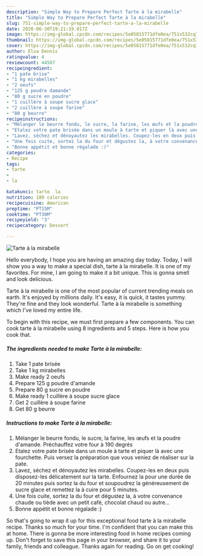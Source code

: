 ```yaml
---
description: "Simple Way to Prepare Perfect Tarte à la mirabelle"
title: "Simple Way to Prepare Perfect Tarte à la mirabelle"
slug: 751-simple-way-to-prepare-perfect-tarte-a-la-mirabelle
date: 2020-06-30T19:21:19.017Z
image: https://img-global.cpcdn.com/recipes/5e05815771dfe0ea/751x532cq70/tarte-a-la-mirabelle-photo-principale-de-la-recette.jpg
thumbnail: https://img-global.cpcdn.com/recipes/5e05815771dfe0ea/751x532cq70/tarte-a-la-mirabelle-photo-principale-de-la-recette.jpg
cover: https://img-global.cpcdn.com/recipes/5e05815771dfe0ea/751x532cq70/tarte-a-la-mirabelle-photo-principale-de-la-recette.jpg
author: Elva Dennis
ratingvalue: 4
reviewcount: 44507
recipeingredient:
- "1 pate brise"
- "1 kg mirabelles"
- "2 oeufs"
- "125 g poudre damande"
- "80 g sucre en poudre"
- "1 cuillère à soupe sucre glace"
- "2 cuillère à soupe farine"
- "80 g beurre"
recipeinstructions:
- "Mélanger le beurre fondu, le sucre, la farine, les œufs et la poudre d&#39;amande. Préchauffez votre four à 190 degrés"
- "Etalez votre pate brisée dans un moule à tarte et piquer là avec une fourchette. Puis versez la préparation que vous veniez de réaliser sur la pate."
- "Lavez, séchez et dénoyautez les mirabelles. Coupez-les en deux puis disposez-les délicatement sur la tarte. Enfournez la pour une durée de 20 minutes puis sortez la du four et soupoudrez la généreusement de sucre glace et remettez la à cuire pour 5 minutes."
- "Une fois cuite, sortez la du four et dégustez la, à votre convenance chaude ou tiède avec un petit café, chocolat chaud ou autre..."
- "Bonne appétit et bonne régalade :)"
categories:
- Recipe
tags:
- tarte
- 
- la

katakunci: tarte  la 
nutrition: 180 calories
recipecuisine: American
preptime: "PT15M"
cooktime: "PT30M"
recipeyield: "3"
recipecategory: Dessert

---
```



![Tarte à la mirabelle](https://img-global.cpcdn.com/recipes/5e05815771dfe0ea/751x532cq70/tarte-a-la-mirabelle-photo-principale-de-la-recette.jpg)

Hello everybody, I hope you are having an amazing day today. Today, I will show you a way to make a special dish, tarte à la mirabelle. It is one of my favorites. For mine, I am going to make it a bit unique. This is gonna smell and look delicious.



Tarte à la mirabelle is one of the most popular of current trending meals on earth. It's enjoyed by millions daily. It's easy, it is quick, it tastes yummy. They're fine and they look wonderful. Tarte à la mirabelle is something which I've loved my entire life.


To begin with this recipe, we must first prepare a few components. You can cook tarte à la mirabelle using 8 ingredients and 5 steps. Here is how you cook that.

<!--inarticleads1-->

##### The ingredients needed to make Tarte à la mirabelle:

1. Take 1 pate brisée
1. Take 1 kg mirabelles
1. Make ready 2 oeufs
1. Prepare 125 g poudre d&#39;amande
1. Prepare 80 g sucre en poudre
1. Make ready 1 cuillère à soupe sucre glace
1. Get 2 cuillère à soupe farine
1. Get 80 g beurre




<!--inarticleads2-->

##### Instructions to make Tarte à la mirabelle:

1. Mélanger le beurre fondu, le sucre, la farine, les œufs et la poudre d&#39;amande. Préchauffez votre four à 190 degrés
1. Etalez votre pate brisée dans un moule à tarte et piquer là avec une fourchette. Puis versez la préparation que vous veniez de réaliser sur la pate.
1. Lavez, séchez et dénoyautez les mirabelles. Coupez-les en deux puis disposez-les délicatement sur la tarte. Enfournez la pour une durée de 20 minutes puis sortez la du four et soupoudrez la généreusement de sucre glace et remettez la à cuire pour 5 minutes.
1. Une fois cuite, sortez la du four et dégustez la, à votre convenance chaude ou tiède avec un petit café, chocolat chaud ou autre...
1. Bonne appétit et bonne régalade :)




So that's going to wrap it up for this exceptional food tarte à la mirabelle recipe. Thanks so much for your time. I'm confident that you can make this at home. There is gonna be more interesting food in home recipes coming up. Don't forget to save this page in your browser, and share it to your family, friends and colleague. Thanks again for reading. Go on get cooking!
